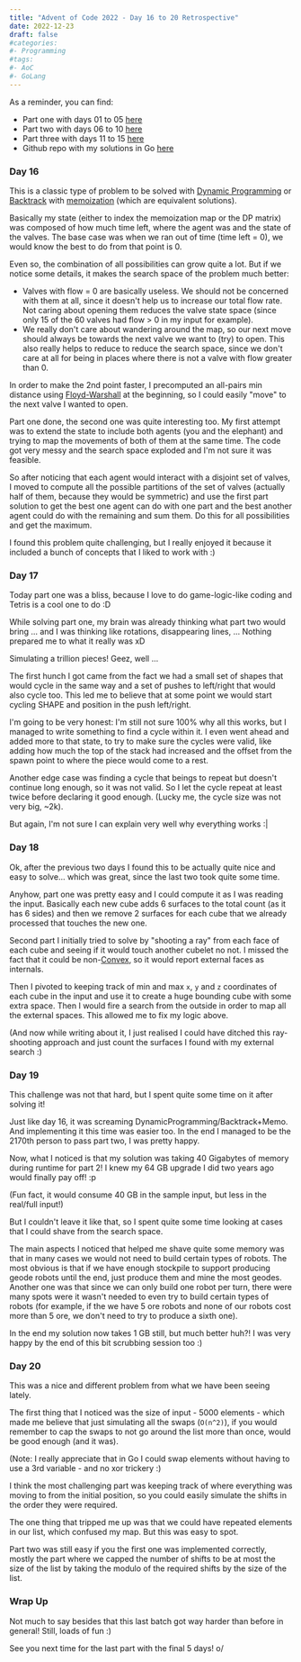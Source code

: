 ```yaml
---
title: "Advent of Code 2022 - Day 16 to 20 Retrospective"
date: 2022-12-23
draft: false
#categories:
#- Programming
#tags:
#- AoC
#- GoLang
---
```


As a reminder, you can find:
  - Part one with days 01 to 05 [here](/posts/2022/12/07/advent-of-code-2022-day-01-to-05-retrospective/)
  - Part two with days 06 to 10 [here](/posts/2022/12/11/advent-of-code-2022-day-06-to-10-retrospective/)
  - Part three with days 11 to 15 [here](/posts/2022/12/16/advent-of-code-2022-day-11-to-15-retrospective/)
  - Github repo with my solutions in Go [here](https://github.com/brunobuss/adventofcode-2022-go)
  
### Day 16

This is a classic type of problem to be solved with [Dynamic Programming](https://en.wikipedia.org/wiki/Dynamic_programming)
or [Backtrack](https://en.wikipedia.org/wiki/BackTrack) with [memoization](https://en.wikipedia.org/wiki/Memoization)
(which are equivalent solutions).

Basically my state (either to index the memoization map or the DP matrix) was composed of how much time left,
where the agent was and the state of the valves. The base case was when we ran out of time (time left = 0), we
would know the best to do from that point is 0.

Even so, the combination of all possibilities can grow quite a lot. But if we notice some details, it makes the
search space of the problem much better:
  - Valves with flow = 0 are basically useless. We should not be concerned with them at all, since it doesn't
    help us to increase our total flow rate. Not caring about opening them reduces the valve state space (since
	only 15 of the 60 valves had flow > 0 in my input for example).
  - We really don't care about wandering around the map, so our next move should always be towards the next valve
    we want to (try) to open. This also really helps to reduce to reduce the search space, since we don't care
	at all for being in places where there is not a valve with flow greater than 0.
	
In order to make the 2nd point faster, I precomputed an all-pairs min distance using
[Floyd-Warshall](https://en.wikipedia.org/wiki/Floyd%E2%80%93Warshall_algorithm) at the beginning, so I could easily
"move" to the next valve I wanted to open.

Part one done, the second one was quite interesting too. My first attempt was to extend the state to include both
agents (you and the elephant) and trying to map the movements of both of them at the same time. The code got very
messy and the search space exploded and I'm not sure it was feasible.

So after noticing that each agent would interact with a disjoint set of valves, I moved to compute all the possible
partitions of the set of valves (actually half of them, because they would be symmetric) and use the first part solution
to get the best one agent can do with one part and the best another agent could do with the remaining and sum them.
Do this for all possibilities and get the maximum.

I found this problem quite challenging, but I really enjoyed it because it included a bunch of concepts that I liked to
work with :)

### Day 17

Today part one was a bliss, because I love to do game-logic-like coding and Tetris is a cool one to do :D

While solving part one, my brain was already thinking what part two would bring ... and I was thinking like
rotations, disappearing lines, ... Nothing prepared me to what it really was xD

Simulating a trillion pieces! Geez, well ...

The first hunch I got came from the fact we had a small set of shapes that would cycle in the same way and a
set of pushes to left/right that would also cycle too. This led me to believe that at some point we would start
cycling SHAPE and position in the push left/right.

I'm going to be very honest: I'm still not sure 100% why all this works, but I managed to write something to find
a cycle within it. I even went ahead and added more to that state, to try to make sure the cycles were valid, like
adding how much the top of the stack had increased and the offset from the spawn point to where the piece would come
to a rest.

Another edge case was finding a cycle that beings to repeat but doesn't continue long enough, so it was not valid.
So I let the cycle repeat at least twice before declaring it good enough. (Lucky me, the cycle size was not very big,
~2k).

But again, I'm not sure I can explain very well why everything works :|

### Day 18

Ok, after the previous two days I found this to be actually quite nice and easy to solve... which was great, since
the last two took quite some time.

Anyhow, part one was pretty easy and I could compute it as I was reading the input. Basically each new cube adds 6
surfaces to the total count (as it has 6 sides) and then we remove 2 surfaces for each cube that we already processed
that touches the new one.

Second part I initially tried to solve by "shooting a ray" from each face of each cube and seeing if it would touch
another cubelet no not. I missed the fact that it could be non-[Convex](https://en.wikipedia.org/wiki/Convex_polygon),
so it would report external faces as internals.

Then I pivoted to keeping track of min and max `x`, `y` and `z` coordinates of each cube in the input and use it
to create a huge bounding cube with some extra space. Then I would fire a search from the outside in order to map all the
external spaces. This allowed me to fix my logic above.

(And now while writing about it, I just realised I could have ditched this ray-shooting approach and just count the surfaces
I found with my external search :)

### Day 19

This challenge was not that hard, but I spent quite some time on it after solving it!

Just like day 16, it was screaming DynamicProgramming/Backtrack+Memo. And implementing it this time was easier too.
In the end I managed to be the 2170th person to pass part two, I was pretty happy.

Now, what I noticed is that my solution was taking 40 Gigabytes of memory during runtime for part 2!
I knew my 64 GB upgrade I did two years ago would finally pay off! :p

(Fun fact, it would consume 40 GB in the sample input, but less in the real/full input!)

But I couldn't leave it like that, so I spent quite some time looking at cases that I could shave from the search space.

The main aspects I noticed that helped me shave quite some memory was that in many cases we would not need to build certain
types of robots. The most obvious is that if we have enough stockpile to support producing geode robots until the end, just
produce them and mine the most geodes. Another one was that since we can only build one robot per turn, there were many spots
were it wasn't needed to even try to build certain types of robots (for example, if the we have 5 ore robots and none of our
robots cost more than 5 ore, we don't need to try to produce a sixth one).

In the end my solution now takes 1 GB still, but much better huh?! I was very happy by the end of this bit scrubbing session too :)

### Day 20

This was a nice and different problem from what we have been seeing lately.

The first thing that I noticed was the size of input - 5000 elements - which made me believe that just simulating all the swaps
(`O(n^2)`), if you would remember to cap the swaps to not go around the list more than once, would be good enough (and it was).

(Note: I really appreciate that in Go I could swap elements without having to use a 3rd variable - and no xor trickery :)

I think the most challenging part was keeping track of where everything was moving to from the initial position, so you could
easily simulate the shifts in the order they were required.

The one thing that tripped me up was that we could have repeated elements in our list, which confused my map. But this was easy to spot.

Part two was still easy if you the first one was implemented correctly, mostly the part where we capped the number of shifts to be at
most the size of the list by taking the modulo of the required shifts by the size of the list.

### Wrap Up

Not much to say besides that this last batch got way harder than before in general! Still, loads of fun :)

See you next time for the last part with the final 5 days! o/

